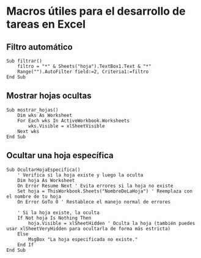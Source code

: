 # Macros útiles para el desarrollo de tareas en Excel

## Filtro automático
```vbnet
Sub filtrar()
    filtro = "*" & Sheets("hoja").TextBox1.Text & "*"
    Range("").AutoFilter field:=2, Criteria1:=filtro
End Sub
```

## Mostrar hojas ocultas
```vbnet
Sub mostrar_hojas()
    Dim wks As Worksheet
    For Each wks In ActiveWorkbook.Worksheets
        wks.Visible = xlSheetVisible
    Next wks
End Sub
```

## Ocultar una hoja específica
```vbnet
Sub OcultarHojaEspecifica()
    ' Verifica si la hoja existe y luego la oculta
    Dim hoja As Worksheet
    On Error Resume Next ' Evita errores si la hoja no existe
    Set hoja = ThisWorkbook.Sheets("NombreDeLaHoja") ' Reemplaza con el nombre de tu hoja
    On Error GoTo 0 ' Restablece el manejo normal de errores

    ' Si la hoja existe, la oculta
    If Not hoja Is Nothing Then
        hoja.Visible = xlSheetHidden ' Oculta la hoja (también puedes usar xlSheetVeryHidden para ocultarla de forma más estricta)
    Else
        MsgBox "La hoja especificada no existe."
    End If
End Sub
```
